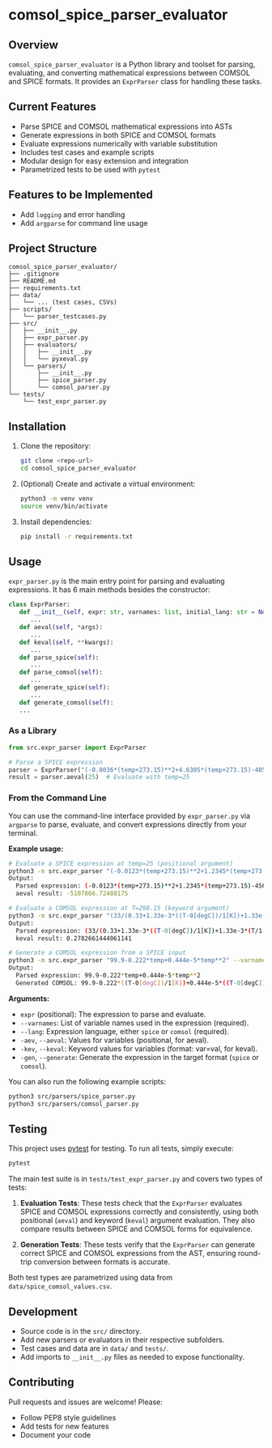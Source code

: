# comsol_spice_parser_evaluator

## Overview

`comsol_spice_parser_evaluator` is a Python library and toolset for parsing, evaluating, and converting mathematical expressions between COMSOL and SPICE formats. It provides an `ExprParser` class for handling these tasks.

## Current Features

- Parse SPICE and COMSOL mathematical expressions into ASTs
- Generate expressions in both SPICE and COMSOL formats
- Evaluate expressions numerically with variable substitution
- Includes test cases and example scripts
- Modular design for easy extension and integration
- Parametrized tests to be used with `pytest`

## Features to be Implemented

- Add `logging` and error handling
- Add `argparse` for command line usage

## Project Structure

```
comsol_spice_parser_evaluator/
├── .gitignore
├── README.md
├── requirements.txt
├── data/
│   └── ... (test cases, CSVs)
├── scripts/
│   └── parser_testcases.py
├── src/
│   ├── __init__.py
│   ├── expr_parser.py
│   ├── evaluators/
│   │   ├── __init__.py
│   │   └── pyxeval.py
│   └── parsers/
│       ├── __init__.py
│       ├── spice_parser.py
│       └── comsol_parser.py
└── tests/
    └── test_expr_parser.py
```

## Installation

1. Clone the repository:
   ```bash
   git clone <repo-url>
   cd comsol_spice_parser_evaluator
   ```
2. (Optional) Create and activate a virtual environment:
   ```bash
   python3 -m venv venv
   source venv/bin/activate
   ```
3. Install dependencies:
   ```bash
   pip install -r requirements.txt
   ```

## Usage

`expr_parser.py` is the main entry point for parsing and evaluating expressions. It has 6 main methods besides the constructor:

```python
class ExprParser:
   def __init__(self, expr: str, varnames: list, initial_lang: str = None):
      ...
   def aeval(self, *args):
      ...
   def keval(self, **kwargs):
      ...
   def parse_spice(self):
      ...
   def parse_comsol(self):
      ...
   def generate_spice(self):
      ...
   def generate_comsol(self):
   ...
```

### As a Library

```python
from src.expr_parser import ExprParser

# Parse a SPICE expression
parser = ExprParser("(-0.0036*(temp+273.15)**2+4.6305*(temp+273.15)-405.38)*3210", ["temp"], language="spice")
result = parser.aeval(25)  # Evaluate with temp=25
```


### From the Command Line


You can use the command-line interface provided by `expr_parser.py` via `argparse` to parse, evaluate, and convert expressions directly from your terminal.

**Example usage:**

```bash
# Evaluate a SPICE expression at temp=25 (positional argument)
python3 -m src.expr_parser "(-0.0123*(temp+273.15)**2+1.2345*(temp+273.15)-456.78)*4321" --varnames temp --lang spice --aeval 25
Output:
  Parsed expression: (-0.0123*(temp+273.15)**2+1.2345*(temp+273.15)-456.78)*4321
  aeval result: -5107866.72488175

# Evaluate a COMSOL expression at T=298.15 (keyword argument)
python3 -m src.expr_parser "(33/(0.33+1.33e-3*((T-0[degC])/1[K])+1.33e-3*(T/1[K])^2))" --varnames T --lang comsol --keval T=298.15
Output:
  Parsed expression: (33/(0.33+1.33e-3*((T-0[degC])/1[K])+1.33e-3*(T/1[K])^2))
  keval result: 0.2782661444061141

# Generate a COMSOL expression from a SPICE input
python3 -m src.expr_parser "99.9-0.222*temp+0.444e-5*temp**2" --varnames temp --lang spice --generate comsol
Output:
  Parsed expression: 99.9-0.222*temp+0.444e-5*temp**2
  Generated COMSOL: 99.9-0.222*((T-0[degC])/1[K])+0.444e-5*((T-0[degC])/1[K])^2
```

**Arguments:**
- `expr` (positional): The expression to parse and evaluate.
- `--varnames`: List of variable names used in the expression (required).
- `--lang`: Expression language, either `spice` or `comsol` (required).
- `-aev`, `--aeval`: Values for variables (positional, for aeval).
- `-kev`, `--keval`: Keyword values for variables (format: var=val, for keval).
- `-gen`, `--generate`: Generate the expression in the target format (`spice` or `comsol`).

You can also run the following example scripts:

```bash
python3 src/parsers/spice_parser.py
python3 src/parsers/comsol_parser.py
```

## Testing

This project uses [pytest](https://docs.pytest.org/) for testing. To run all tests, simply execute:

```bash
pytest
```

The main test suite is in `tests/test_expr_parser.py` and covers two types of tests:

1. **Evaluation Tests**: These tests check that the `ExprParser` evaluates SPICE and COMSOL expressions correctly and consistently, using both positional (`aeval`) and keyword (`keval`) argument evaluation. They also compare results between SPICE and COMSOL forms for equivalence.

2. **Generation Tests**: These tests verify that the `ExprParser` can generate correct SPICE and COMSOL expressions from the AST, ensuring round-trip conversion between formats is accurate.

Both test types are parametrized using data from `data/spice_comsol_values.csv`.

## Development

- Source code is in the `src/` directory.
- Add new parsers or evaluators in their respective subfolders.
- Test cases and data are in `data/` and `tests/`.
- Add imports to `__init__.py` files as needed to expose functionality.

## Contributing

Pull requests and issues are welcome! Please:
- Follow PEP8 style guidelines
- Add tests for new features
- Document your code
